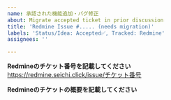 ```yaml
---
name: 承認された機能追加・バグ修正
about: Migrate accepted ticket in prior discussion
title: 'Redmine Issue #..... (needs migration)'
labels: 'Status/Idea: Accepted✅, Tracked: Redmine'
assignees: ''

---
```


<!-- 作る前に: 重複していませんか？実装されていませんか？ -->
**Redmineのチケット番号を記載してください**
https://redmine.seichi.click/issue/チケット番号

**Redmineのチケットの概要を記載してください**
<!-- この欄は必須です。 -->
